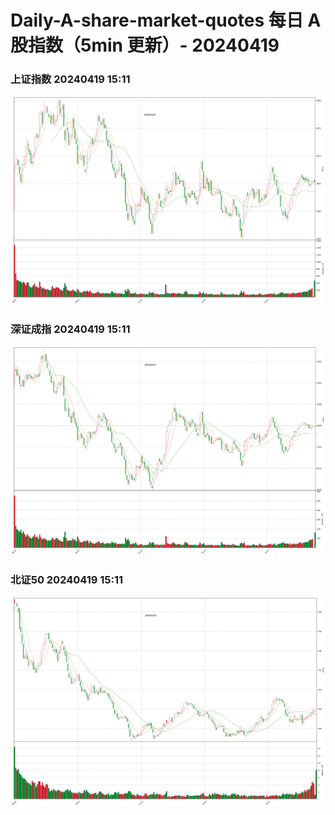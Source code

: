 
# Daily-A-share-market-quotes 每日 A 股指数（5min 更新）- 20240419

### 上证指数 20240419 15:11
![](./fig/2024/4/20240419-sh000001.png)

### 深证成指 20240419 15:11
![](./fig/2024/4/20240419-sz399001.png)

### 北证50 20240419 15:11
![](./fig/2024/4/20240419-bj899050.png)
